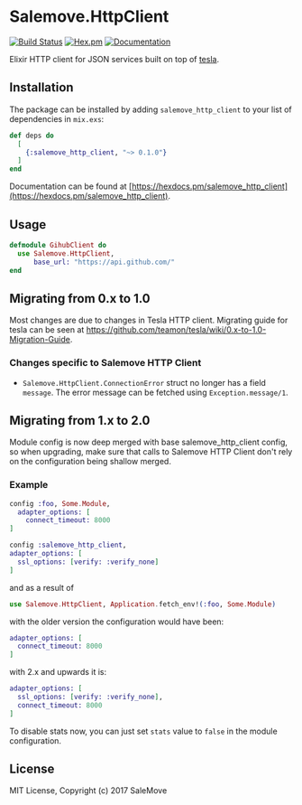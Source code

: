 # Salemove.HttpClient

[![Build Status](https://travis-ci.org/salemove/elixir-http_client.svg?branch=add-support-for-global-config)](https://travis-ci.org/salemove/elixir-http_client)
[![Hex.pm](https://img.shields.io/hexpm/v/salemove_http_client.svg)](https://hex.pm/packages/salemove_http_client)
[![Documentation](https://img.shields.io/badge/Documentation-online-green.svg)](http://hexdocs.pm/salemove_http_client)

Elixir HTTP client for JSON services built on top of [tesla](https://github.com/teamon/tesla).

## Installation

The package can be installed by adding `salemove_http_client` to your list of dependencies in `mix.exs`:

```elixir
def deps do
  [
    {:salemove_http_client, "~> 0.1.0"}
  ]
end
```

Documentation can be found at [https://hexdocs.pm/salemove_http_client](https://hexdocs.pm/salemove_http_client).

## Usage

```elixir
defmodule GihubClient do
  use Salemove.HttpClient,
      base_url: "https://api.github.com/"
end
```

## Migrating from 0.x to 1.0

Most changes are due to changes in Tesla HTTP client. Migrating guide for tesla can be seen at https://github.com/teamon/tesla/wiki/0.x-to-1.0-Migration-Guide.

### Changes specific to Salemove HTTP Client
* `Salemove.HttpClient.ConnectionError` struct no longer has a field `message`. The error message can be fetched using `Exception.message/1`.

## Migrating from 1.x to 2.0

Module config is now deep merged with base salemove_http_client config, so when upgrading, make sure that calls to Salemove HTTP Client don't rely on the configuration being shallow merged.

### Example

```elixir
config :foo, Some.Module,
  adapter_options: [
    connect_timeout: 8000
]

config :salemove_http_client,
adapter_options: [
  ssl_options: [verify: :verify_none]
]
```

and as a result of

```elixir
use Salemove.HttpClient, Application.fetch_env!(:foo, Some.Module)
```

with the older version the configuration would have been:

```elixir
adapter_options: [
  connect_timeout: 8000
]
```

with 2.x and upwards it is:

```elixir
adapter_options: [
  ssl_options: [verify: :verify_none],
  connect_timeout: 8000
]
```

To disable stats now, you can just set `stats` value to `false` in the module configuration.


## License

MIT License, Copyright (c) 2017 SaleMove
